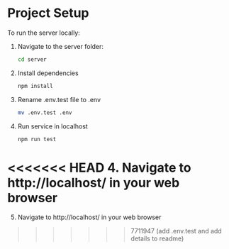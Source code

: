 # Project Setup  

To run the server locally:  

1. Navigate to the server folder:  
   ```bash
   cd server
2. Install dependencies
   ```bash
   npm install
3. Rename .env.test file to .env
   ```bash
   mv .env.test .env  
4. Run service in localhost
   ```bash
   npm run test
<<<<<<< HEAD
4. Navigate to http://localhost/ in your web browser
=======
5. Navigate to http://localhost/ in your web browser
>>>>>>> 7711947 (add .env.test and add details to readme)
